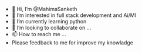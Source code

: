 - 👋 Hi, I’m @MahimaSanketh
- 👀 I’m interested in full stack development and Ai/Ml 
- 🌱 I’m currently learning python
- 💞️ I’m looking to collaborate on ...
- 📫 How to reach me ...
- Please feedback to me for improve my knowladge

<!---
MahimaSanketh/MahimaSanketh is a ✨ special ✨ repository because its `README.md` (this file) appears on your GitHub profile.
You can click the Preview link to take a look at your changes.
--->
